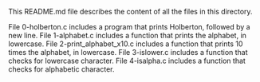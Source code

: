 This README.md file describes the content of all the files in this directory.

File 0-holberton.c includes a  program that prints Holberton, followed by a new line.
File 1-alphabet.c includes a function that prints the alphabet, in lowercase.
File 2-print_alphabet_x10.c includes a function that prints 10 times the alphabet, in lowercase.
File 3-islower.c includes a function that checks for lowercase character.
File 4-isalpha.c includes a function that checks for alphabetic character. 